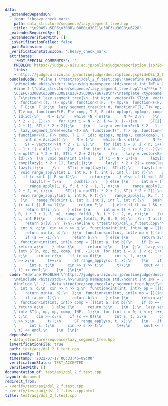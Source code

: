 ```yaml
---
data:
  _extendedDependsOn:
  - icon: ':heavy_check_mark:'
    path: data_structure/sequence/lazy_segment_tree.hpp
    title: "\u9045\u5EF6\u30BB\u30B0\u30E1\u30F3\u30C8\u6728"
  _extendedRequiredBy: []
  _extendedVerifiedWith: []
  _isVerificationFailed: false
  _pathExtension: cpp
  _verificationStatusIcon: ':heavy_check_mark:'
  attributes:
    '*NOT_SPECIAL_COMMENTS*': ''
    PROBLEM: https://judge.u-aizu.ac.jp/onlinejudge/description.jsp?id=DSL_2_F
    links:
    - https://judge.u-aizu.ac.jp/onlinejudge/description.jsp?id=DSL_2_F
  bundledCode: "#line 1 \"test/aoj/dsl_2_f.test.cpp\"\n#define PROBLEM \"https://judge.u-aizu.ac.jp/onlinejudge/description.jsp?id=DSL_2_F\"\
    \n#include <bits/stdc++.h>\nusing namespace std;\nconst int INF = 2147483647;\n\
    #line 2 \"data_structure/sequence/lazy_segment_tree.hpp\"\n/**\n * @brief \u9045\
    \u5EF6\u30BB\u30B0\u30E1\u30F3\u30C8\u6728\n*/\ntemplate <typename T, typename\
    \ F>\nstruct lazy_segment_tree{\n  int N;\n  vector<T> ST;\n  vector<F> lazy;\n\
    \  function<T(T, T)> op;\n  function<T(F, T)> mp;\n  function<F(F, F)> comp;\n\
    \  T E;\n  F id;\n  lazy_segment_tree(int n, function<T(T, T)> op, function<T(F,\
    \ T)> mp, function<F(F, F)> comp, T E, F id): op(op), mp(mp), comp(comp), E(E),\
    \ id(id){\n    N = 1;\n    while (N < n){\n      N *= 2;\n    }\n    ST = vector<T>(N\
    \ * 2 - 1, E);\n    for (int i = N - 2; i >= 0; i--){\n      ST[i] = op(ST[i *\
    \ 2 + 1], ST[i * 2 + 2]);\n    }\n    lazy = vector<F>(N * 2 - 1, id);\n  }\n\
    \  lazy_segment_tree(vector<T> &A, function<T(T, T)> op, function<T(F, T)> mp,\
    \ function<F(F, F)> comp, T E, F id): op(op), mp(mp), comp(comp), E(E), id(id){\n\
    \    int n = A.size();\n    N = 1;\n    while (N < n){\n      N *= 2;\n    }\n\
    \    ST = vector<T>(N * 2 - 1, E);\n    for (int i = 0; i < n; i++){\n      ST[N\
    \ - 1 + i] = A[i];\n    }\n    for (int i = N - 2; i >= 0; i--){\n      ST[i]\
    \ = op(ST[i * 2 + 1], ST[i * 2 + 2]);\n    }\n    lazy = vector<F>(N * 2 - 1,\
    \ id);\n  }\n  void push(int i){\n    if (i < N - 1){\n      lazy[i * 2 + 1] =\
    \ comp(lazy[i * 2 + 1], lazy[i]);\n      lazy[i * 2 + 2] = comp(lazy[i * 2 + 2],\
    \ lazy[i]);\n    }\n    ST[i] = mp(lazy[i], ST[i]);\n    lazy[i] = id;\n  }\n\
    \  void range_apply(int L, int R, F f, int i, int l, int r){\n    push(i);\n \
    \   if (r <= L || R <= l){\n      return;\n    } else if (L <= l && r <= R){\n\
    \      lazy[i] = f;\n      push(i);\n    } else {\n      int m = (l + r) / 2;\n\
    \      range_apply(L, R, f, i * 2 + 1, l, m);\n      range_apply(L, R, f, i *\
    \ 2 + 2, m, r);\n      ST[i] = op(ST[i * 2 + 1], ST[i * 2 + 2]);\n    }\n  }\n\
    \  void range_apply(int L, int R, F f){\n    range_apply(L, R, f, 0, 0, N);\n\
    \  }\n  T range_fold(int L, int R, int i, int l, int r){\n    push(i);\n    if\
    \ (r <= L || R <= l){\n      return E;\n    } else if (L <= l && r <= R){\n  \
    \    return ST[i];\n    } else {\n      int m = (l + r) / 2;\n      return op(range_fold(L,\
    \ R, i * 2 + 1, l, m), range_fold(L, R, i * 2 + 2, m, r));\n    }\n  }\n  T range_fold(int\
    \ L, int R){\n    return range_fold(L, R, 0, 0, N);\n  }\n  T all(){\n    push(0);\n\
    \    return ST[0];\n  }\n};\n#line 6 \"test/aoj/dsl_2_f.test.cpp\"\nint main(){\n\
    \  int n, q;\n  cin >> n >> q;\n  function<int(int, int)> op = [](int a, int b){\n\
    \    return min(a, b);\n  };\n  function<int(int, int)> mp = [](int a, int b){\n\
    \    if (a == -1){\n      return b;\n    } else {\n      return a;\n    }\n  };\n\
    \  function<int(int, int)> comp = [](int a, int b){\n    if (b == -1){\n     \
    \ return a;\n    } else {\n      return b;\n    }\n  };\n  lazy_segment_tree<int,\
    \ int> ST(n, op, mp, comp, INF, -1);\n  for (int i = 0; i < q; i++){\n    int\
    \ c;\n    cin >> c;\n    if (c == 0){\n      int s, t, x;\n      cin >> s >> t\
    \ >> x;\n      t++;\n      ST.range_apply(s, t, x);\n    }\n    if (c == 1){\n\
    \      int s, t;\n      cin >> s >> t;\n      t++;\n      cout << ST.range_fold(s,\
    \ t) << endl;\n    }\n  }\n}\n"
  code: "#define PROBLEM \"https://judge.u-aizu.ac.jp/onlinejudge/description.jsp?id=DSL_2_F\"\
    \n#include <bits/stdc++.h>\nusing namespace std;\nconst int INF = 2147483647;\n\
    #include \"../../data_structure/sequence/lazy_segment_tree.hpp\"\nint main(){\n\
    \  int n, q;\n  cin >> n >> q;\n  function<int(int, int)> op = [](int a, int b){\n\
    \    return min(a, b);\n  };\n  function<int(int, int)> mp = [](int a, int b){\n\
    \    if (a == -1){\n      return b;\n    } else {\n      return a;\n    }\n  };\n\
    \  function<int(int, int)> comp = [](int a, int b){\n    if (b == -1){\n     \
    \ return a;\n    } else {\n      return b;\n    }\n  };\n  lazy_segment_tree<int,\
    \ int> ST(n, op, mp, comp, INF, -1);\n  for (int i = 0; i < q; i++){\n    int\
    \ c;\n    cin >> c;\n    if (c == 0){\n      int s, t, x;\n      cin >> s >> t\
    \ >> x;\n      t++;\n      ST.range_apply(s, t, x);\n    }\n    if (c == 1){\n\
    \      int s, t;\n      cin >> s >> t;\n      t++;\n      cout << ST.range_fold(s,\
    \ t) << endl;\n    }\n  }\n}"
  dependsOn:
  - data_structure/sequence/lazy_segment_tree.hpp
  isVerificationFile: true
  path: test/aoj/dsl_2_f.test.cpp
  requiredBy: []
  timestamp: '2022-07-17 06:33:45+09:00'
  verificationStatus: TEST_ACCEPTED
  verifiedWith: []
documentation_of: test/aoj/dsl_2_f.test.cpp
layout: document
redirect_from:
- /verify/test/aoj/dsl_2_f.test.cpp
- /verify/test/aoj/dsl_2_f.test.cpp.html
title: test/aoj/dsl_2_f.test.cpp
---
```

